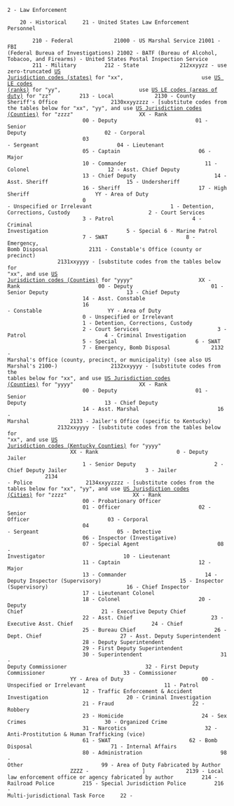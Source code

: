<code>2 - Law Enforcement  
    20 - Historical
    21 - United States Law Enforcement Personnel  
        210 - Federal
            21000 - US Marshal Service
            21001 - FBI (Federal Bureua of Investigations)
            21002 - BATF (Bureau of Alcohol, Tobacoo, and Firearms)
            - United States Postal Inspection Service
        211 - Military
        212 - State
            212xxyyzz - use zero-truncated [US Jurisdiction codes (states)](/codes/supplementary/us-jurisdictions.txt) for "xx", 
                        use [US LE codes (ranks)](/codes/supplementary/us-law-enforcement.txt) for "yy",
                        use [US LE codes (areas of duty)](/codes/supplementary/us-law-enforcement.txt) for "zz"
        213 - Local
            2130 - County Sheriff's Office
                2130xxyyzzzz - [substitute codes from the tables below for "xx", "yy", and use [US Jurisdiction codes (Counties)](/codes/supplementary/us-jurisdictions.txt) for "zzzz"
                    XX - Rank
                        00 - Deputy
                        01 - Senior Deputy
                        02 - Corporal
                        03 - Sergeant
                        04 - Lieutenant
                        05 - Captain
                        06 - Major
                        10 - Commander
                        11 - Colonel
                        12 - Asst. Chief Deputy
                        13 - Chief Deputy
                        14 - Asst. Sheriff
                        15 - Undersheriff
                        16 - Sheriff
                        17 - High Sheriff
                    YY - Area of Duty
                        0 - Unspecified or Irrelevant
                        1 - Detention, Corrections, Custody
                        2 - Court Services
                        3 - Patrol
                        4 - Criminal Investigation
                        5 - Special
                        6 - Marine Patrol
                        7 - SWAT
                        8 - Emergency, Bomb Disposal
            2131 - Constable's Office (county or precinct)
                2131xxyyyy - [substitute codes from the tables below for "xx", and use [US Jurisdiction codes (Counties)](/codes/supplementary/us-jurisdictions.txt) for "yyyy"
                    XX - Rank
                        00 - Deputy
                        01 - Senior Deputy
                        13 - Chief Deputy
                        14 - Asst. Constable
                        16 - Constable
                    YY - Area of Duty
                        0 - Unspecified or Irrelevant
                        1 - Detention, Corrections, Custody
                        2 - Court Services
                        3 - Patrol
                        4 - Criminal Investigation
                        5 - Special
                        6 - SWAT
                        7 - Emergency, Bomb Disposal
            2132 - Marshal's Office (county, precinct, or municipality) (see also US Marshal's 2100-)
                2132xxyyyy - [substitute codes from the tables below for "xx", and use [US Jurisdiction codes (Counties)](/codes/supplementary/us-jurisdictions.txt) for "yyyy"
                    XX - Rank
                        00 - Deputy
                        01 - Senior Deputy
                        13 - Chief Deputy
                        14 - Asst. Marshal
                        16 - Marshal
            2133 - Jailer's Office (specific to Kentucky)
                2132xxyyyy - [substitute codes from the tables below for "xx", and use [US Jurisdiction codes (Kentucky Counties)](/codes/supplementary/us-jurisdictions.txt) for "yyyy"
                    XX - Rank
                        0 - Deputy Jailer
                        1 - Senior Deputy
                        2 - Chief Deputy Jailer
                        3 - Jailer
            2134 - Police
                2134xxyyzzzz - [substitute codes from the tables below for "xx", "yy", and use [US Jurisdiction codes (Cities)](/codes/supplementary/us-jurisdictions.txt) for "zzzz"
                    XX - Rank
                        00 - Probationary Officer
                        01 - Officer
                        02 - Senior Officer
                        03 - Corporal
                        04 - Sergeant
                        05 - Detective
                        06 - Inspector (Investigative)
                        07 - Special Agent
                        08 - Investigator
                        10 - Lieutenant
                        11 - Captain
                        12 - Major
                        13 - Commander
                        14 - Deputy Inspector (Supervisory)
                        15 - Inspector (Supervisory)
                        16 - Chief Inspector
                        17 - Lieutenant Colonel
                        18 - Colonel
                        20 - Deputy Chief
                        21 - Executive Deputy Chief
                        22 - Asst. Chief
                        23 - Executive Asst. Chief
                        24 - Chief
                        25 - Bureau Chief
                        26 - Dept. Chief
                        27 - Asst. Deputy Superintendent
                        28 - Deputy Superintendent
                        29 - First Deputy Superintendent
                        30 - Superintendent
                        31 - Deputy Commissioner
                        32 - First Deputy Commissioner
                        33 - Commissioner
                    YY - Area of Duty
                        00 - Unspecified or Irrelevant
                        11 - Patrol
                        12 - Traffic Enforcement & Accident Investigation
                        20 - Criminal Investigation
                        21 - Fraud
                        22 - Robbery
                        23 - Homicide
                        24 - Sex Crimes
                        30 - Organized Crime
                        31 - Narcotics
                        32 - Anti-Prostitution & Human Trafficking (vice)
                        61 - SWAT
                        62 - Bomb Disposal
                        71 - Internal Affairs
                        80 - Administration
                        98 - Other
                        99 - Area of Duty Fabricated by Author
                    ZZZZ - 
                ]
            2139 - Local law enforcement office or agency fabricated by author
        214 - Railroad Police
        215 - Special Jurisdiction Police
        216 - Multi-jurisdictional Task Force
    22 - 
</code>
